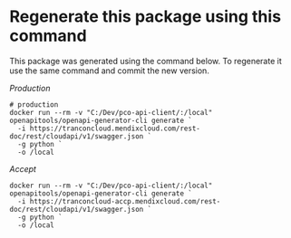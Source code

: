 # Regenerate this package using this command

This package was generated using the command below. To regenerate it use the same command and commit the new version.

*Production*
```shell
# production
docker run --rm -v "C:/Dev/pco-api-client/:/local" openapitools/openapi-generator-cli generate `
  -i https://tranconcloud.mendixcloud.com/rest-doc/rest/cloudapi/v1/swagger.json `
  -g python `
  -o /local
```


*Accept*
```shell
docker run --rm -v "C:/Dev/pco-api-client/:/local" openapitools/openapi-generator-cli generate `
  -i https://tranconcloud-accp.mendixcloud.com/rest-doc/rest/cloudapi/v1/swagger.json `
  -g python `
  -o /local 
```
